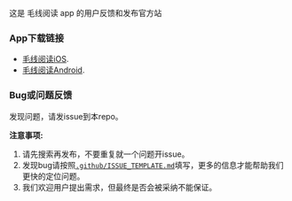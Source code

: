 这是 毛线阅读 app 的用户反馈和发布官方站

### App下载链接

* [毛线阅读iOS](https://itunes.apple.com/cn/app/%E6%AF%9B%E7%BA%BF%E9%98%85%E8%AF%BB/id1222212461?l=en&mt=8).
* [毛线阅读Android](https://github.com/maoxianapp/maoxianapp/releases).


### Bug或问题反馈

发现问题，请发issue到本repo。

**注意事项:**
1. 请先搜索再发布，不要重复就一个问题开issue。
2. 发现bug请按照[`.github/ISSUE_TEMPLATE.md`](https://github.com/maoxianapp/maoxianapp/blob/master/.github/ISSUE_TEMPLATE.md)填写，更多的信息才能帮助我们更快的定位问题。
3. 我们欢迎用户提出需求，但最终是否会被采纳不能保证。

